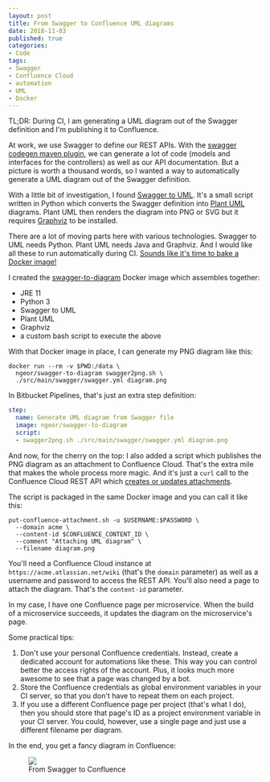 ```yaml
---
layout: post
title: From Swagger to Confluence UML diagrams
date: 2018-11-03
published: true
categories:
- Code
tags:
- Swagger
- Confluence Cloud
- automation
- UML
- Docker
---
```


TL;DR: During CI, I am generating a UML diagram out of the Swagger definition
and I'm publishing it to Confluence.

At work, we use Swagger to define our REST APIs. With the [swagger codegen maven
plugin], we can generate a lot of code (models and interfaces for the
controllers) as well as our API documentation. But a picture is worth a thousand
words, so I wanted a way to automatically generate a UML diagram out of the
Swagger definition.

With a little bit of investigation, I found [Swagger to UML]. It's a small
script written in Python which converts the Swagger definition into [Plant UML]
diagrams. Plant UML then renders the diagram into PNG or SVG but it requires
[Graphviz] to be installed.

There are a lot of moving parts here with various technologies. Swagger to UML
needs Python. Plant UML needs Java and Graphviz. And I would like all these to
run automatically during CI. [Sounds like it's time to bake a Docker
image!](https://xkcd.com/1988/)

I created the [swagger-to-diagram] Docker image which assembles together:

- JRE 11
- Python 3
- Swagger to UML
- Plant UML
- Graphviz
- a custom bash script to execute the above

With that Docker image in place, I can generate my PNG diagram like this:

```
docker run --rm -v $PWD:/data \
  ngeor/swagger-to-diagram swagger2png.sh \
  ./src/main/swagger/swagger.yml diagram.png
```

In Bitbucket Pipelines, that's just an extra step definition:

```yml
step:
  name: Generate UML diagram from Swagger file
  image: ngeor/swagger-to-diagram
  script:
  - swagger2png.sh ./src/main/swagger/swagger.yml diagram.png
```

And now, for the cherry on the top: I also added a script which publishes the
PNG diagram as an attachment to Confluence Cloud. That's the extra mile that
makes the whole process more magic. And it's just a `curl` call to the
Confluence Cloud REST API which [creates or updates
attachments](https://developer.atlassian.com/cloud/confluence/rest/#api-content-id-child-attachment-put).

The script is packaged in the same Docker image and you can call it like this:

```
put-confluence-attachment.sh -u $USERNAME:$PASSWORD \
  --domain acme \
  --content-id $CONFLUENCE_CONTENT_ID \
  --comment "Attaching UML diagram" \
  --filename diagram.png
```

You'll need a Confluence Cloud instance at `https://acme.atlassian.net/wiki`
(that's the `domain` parameter) as well as a username and password to access the
REST API. You'll also need a page to attach the diagram. That's the `content-id`
parameter.

In my case, I have one Confluence page per microservice. When the build of a
microservice succeeds, it updates the diagram on the microservice's page.

Some practical tips:

1. Don't use your personal Confluence credentials. Instead, create a dedicated
   account for automations like these. This way you can control better the
   access rights of the account. Plus, it looks much more awesome to see that a
   page was changed by a bot.
2. Store the Confluence credentials as global environment variables in your CI
   server, so that you don't have to repeat them on each project.
3. If you use a different Confluence page per project (that's what I do), then
   you should store that page's ID as a project environment variable in your CI
   server. You could, however, use a single page and just use a different
   filename per diagram.

In the end, you get a fancy diagram in Confluence:

<figure><img src="{{ site.baseurl }}/assets/2018/11/uml-confluence.png" /><figcaption>From Swagger to Confluence</figcaption></figure>


[swagger codegen maven plugin]: https://github.com/swagger-api/swagger-codegen/tree/master/modules/swagger-codegen-maven-plugin
[Swagger to UML]: https://github.com/nlohmann/swagger_to_uml
[Plant UML]: http://plantuml.com/
[Graphviz]: http://www.graphviz.org/
[swagger-to-diagram]: https://github.com/ngeor/docker-swagger-to-diagram
